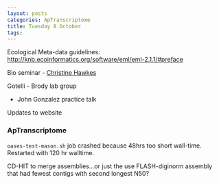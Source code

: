 ```yaml
---
layout: posts
categories: ApTranscriptome
title: Tuesday 8 October
tags:
---
```


Ecological Meta-data guidelines: http://knb.ecoinformatics.org/software/eml/eml-2.1.1/#preface

Bio seminar - [Christine Hawkes](http://www.sbs.utexas.edu/hawkeslab/)

Gotelli - Brody lab group
  
* John Gonzalez practice talk

Updates to website

### ApTranscriptome

`oases-test-mason.sh` job crashed because 48hrs too short wall-time. Restarted with 120 hr walltime.

CD-HIT to merge assemblies...or just the use FLASH-diginorm assembly that had fewest contigs with second longest N50?

